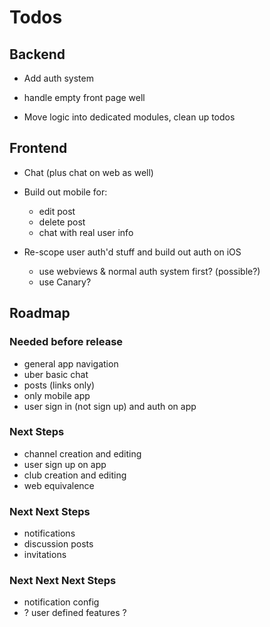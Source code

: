 # Todos

## Backend

- Add auth system

- handle empty front page well

- Move logic into dedicated modules, clean up todos

## Frontend

- Chat (plus chat on web as well)

- Build out mobile for:
  - edit post
  - delete post
  - chat with real user info

- Re-scope user auth'd stuff and build out auth on iOS
  - use webviews & normal auth system first? (possible?)
  - use Canary?

## Roadmap

### Needed before release

- general app navigation
- uber basic chat
- posts (links only)
- only mobile app
- user sign in (not sign up) and auth on app

### Next Steps

- channel creation and editing
- user sign up on app
- club creation and editing
- web equivalence

### Next Next Steps

- notifications
- discussion posts
- invitations

### Next Next Next Steps

- notification config
- ? user defined features ?
